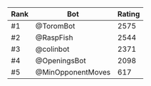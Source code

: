 Rank|Bot|Rating
---|---|---
#1|@ToromBot|2575
#2|@RaspFish|2544
#3|@colinbot|2371
#4|@OpeningsBot|2098
#5|@MinOpponentMoves|617
